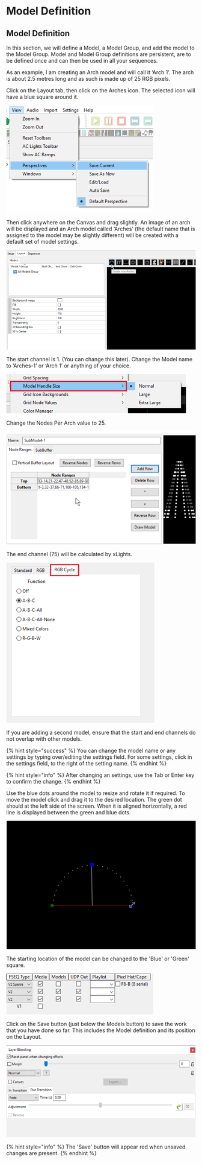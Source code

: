 # Model Definition

## **Model Definition**

In this section, we will define a Model, a Model Group, and add the model to the Model Group. Model and Model Group definitions are persistent, are to be defined once and can then be used in all your sequences.

As an example, I am creating an Arch model and will call it ‘Arch 1’. The arch is about 2.5 metres long and as such is made up of 25 RGB pixels.

Click on the Layout tab, then click on the Arches icon. The selected icon will have a blue square around it.

![](../../.gitbook/assets/image%20%2824%29.png)

Then click anywhere on the Canvas and drag slightly. An image of an arch will be displayed and an Arch model called ‘Arches’ \(the default name that is assigned to the model may be slightly different\) will be created with a default set of model settings.

![](../../.gitbook/assets/addarc%20%281%29.gif)

The start channel is 1. \(You can change this later\). Change the Model name to ‘Arches-1’ or ‘Arch 1’ or anything of your choice.

![](../../.gitbook/assets/image%20%28243%29.png)

Change the Nodes Per Arch value to 25.

![](../../.gitbook/assets/image%20%28242%29.png)

The end channel \(75\) will be calculated by xLights.

![](../../.gitbook/assets/image%20%28531%29.png)

If you are adding a second model, ensure that the start and end channels do not overlap with other models.

{% hint style="success" %}
You can change the model name or any settings by typing over/editing the settings field. For some settings, click in the settings field, to the right of the setting name.
{% endhint %}

{% hint style="info" %}
After changing an settings, use the Tab or Enter key to confirm the change.
{% endhint %}

Use the blue dots around the model to resize and rotate it if required. To move the model click and drag it to the desired location. The green dot should at the left side of the screen. When it is aligned horizontally, a red line is displayed between the green and blue dots.

![](../../.gitbook/assets/resize.gif)

The starting location of the model can be changed to the 'Blue' or 'Green' square.

![](../../.gitbook/assets/image%20%28596%29.png)

Click on the Save button \(just below the Models button\) to save the work that you have done so far. This includes the Model definition and its position on the Layout.

![](../../.gitbook/assets/image%20%28153%29.png)

{% hint style="info" %}
The 'Save' button will appear red when unsaved changes are present.
{% endhint %}

